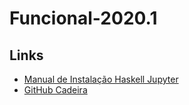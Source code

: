# Funcional-2020.1




## Links

- [Manual de Instalação Haskell Jupyter](https://stackoverflow.com/questions/45785150/haskell-under-jupyter)
- [GitHub Cadeira](https://github.com/senapk/fn_2020_1)